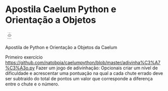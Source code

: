 # Apostila Caelum Python e Orientação a Objetos

<img src="https://github.com/natobpia/caelumpython/blob/master/Apostla.png" style="height: 25px; width: 25px;">

Apostila de Python e Orientação a Objetos da Caelum

Primeiro exercício 
https://github.com/natobpia/caelumpython/blob/master/adivinha%C3%A7%C3%A3o.py
Fazer um jogo de adivinhação: Opcionais criar um nível de dificuldade e acrescentar uma pontuação na qual a cada chute errado
deve ser subtraído do total de pontos um valor que corresponde a diferença entre o chute e o número.
